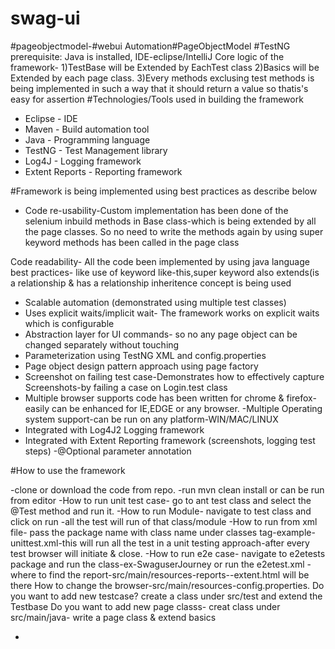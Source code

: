# swag-ui
#pageobjectmodel-#webui Automation#PageObjectModel #TestNG
prerequisite: Java is installed, IDE-eclipse/IntelliJ
Core logic of the framework- 
1)TestBase will be Extended by EachTest class
2)Basics will be Extended by each page class.
3)Every methods exclusing test methods is being implemented in such a way that it should return a value so thatis's easy for assertion
#Technologies/Tools used in building the framework
- Eclipse - IDE
- Maven - Build automation tool
- Java - Programming language
- TestNG - Test Management library
- Log4J - Logging framework
- Extent Reports - Reporting framework

#Framework is being implemented using best practices as describe below
- Code re-usability-Custom implementation has been done of the selenium inbuild methods in Base class-which is being extended by all the page classes. So no need to write the methods again by using super keyword methods has been called in the page class

 Code readability- All the code been implemented by using java language best practices- like use of keyword like-this,super keyword also extends(is a relationship & has a relationship inheritence concept is being used
- Scalable automation (demonstrated using multiple test classes)
- Uses explicit waits/implicit wait- The framework works on explicit waits which is configurable
- Abstraction layer for UI commands- so no any page object can be changed separately without touching  
- Parameterization using TestNG XML and config.properties
- Page object design pattern approach using page factory
- Screenshot on failing test case-Demonstrates how to effectively capture Screenshots-by failing a case on Login.test class
- Multiple browser supports code has been written for chrome & firefox-easily can be enhanced for IE,EDGE or any browser.
-Multiple Operating system support-can be run on any platform-WIN/MAC/LINUX
- Integrated with Log4J2 Logging framework
- Integrated with Extent Reporting framework (screenshots, logging test steps)
-@Optional parameter annotation

#How to use the framework

-clone or  download the code from repo.
-run mvn clean install or can be run from editor
-How to run unit test case- go to ant test class and select the @Test method and run it.
-How to run Module- navigate to test class and click on run -all the test will run of that class/module
-How to run from xml file- pass the package name with class name under classes tag-example-unittest.xml-this will run all the test in a unit testing approach-after every test browser will initiate & close.
-How to run e2e case- navigate to e2etests package and run the class-ex-SwaguserJourney or run the e2etest.xml
-where to find the report-src/main/resources-reports--extent.html will be there
How to change the browser-src/main/resources-config.properties.
Do you want to add new testcase? create a class under src/test and extend the Testbase
Do you want to add new page classs- creat class under src/main/java- write a page class & extend basics


-
